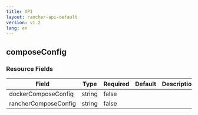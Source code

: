 ```yaml
---
title: API
layout: rancher-api-default
version: v1.2
lang: en
---
```


## composeConfig





### Resource Fields

Field | Type | Required | Default | Description
---|---|---|---|---
dockerComposeConfig | string | false |  | 
rancherComposeConfig | string | false |  | 

